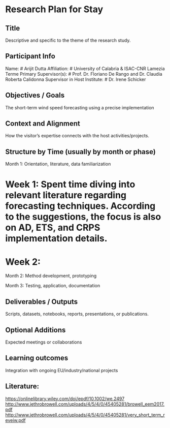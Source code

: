 # Research Plan for Stay

## Title

Descriptive and specific to the theme of the research study.

## Participant Info

Name: # Arijit Dutta
Affiliation: # University of Calabria & ISAC-CNR Lamezia Terme
Primary Supervisor(s): # Prof. Dr. Floriano De Rango and Dr. Claudia Roberta Calidonna
Supervisor in Host Institute: # Dr. Irene Schicker

## Objectives / Goals

The short-term wind speed forecasting using a precise implementation 

## Context and Alignment

How the visitor’s expertise connects with the host activities/projects.

## Structure by Time (usually by month or phase)

Month 1: Orientation, literature, data familiarization
# Week 1: Spent time diving into relevant literature regarding forecasting techniques. According to the suggestions, the focus is also on AD, ETS, and CRPS implementation details.
# Week 2:

Month 2: Method development, prototyping

Month 3: Testing, application, documentation

## Deliverables / Outputs

Scripts, datasets, notebooks, reports, presentations, or publications.

## Optional Additions

Expected meetings or collaborations

## Learning outcomes

Integration with ongoing EU/industry/national projects



## Literature:
https://onlinelibrary.wiley.com/doi/epdf/10.1002/we.2497
http://www.jethrobrowell.com/uploads/4/5/4/0/45405281/browell_eem2017.pdf
http://www.jethrobrowell.com/uploads/4/5/4/0/45405281/very_short_term_reveiw.pdf
